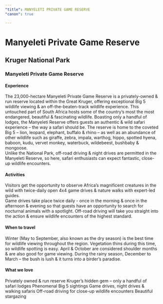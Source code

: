 ```yaml
---
"title": MANYELETI PRIVATE GAME RESERVE
"canon": true

---
```


# Manyeleti Private Game Reserve
## Kruger National Park
### Manyeleti Private Game Reserve

#### Experience
The 23,000-hectare Manyeleti Private Game Reserve is a privately-owned &amp; run reserve located within the Great Kruger, offering exceptional Big 5 wildlife viewing &amp; an off-the-beaten-track wildlife experience.
This untouched part of South Africa hosts some of the country’s most the most endangered, beautiful &amp; fascinating wildlife.
Boasting only a handful of lodges, the Manyeleti Reserve offers guests an authentic &amp; wild safari experience – the way a safari should be.
The reserve is home to the coveted Big 5 – lion, leopard, elephant, buffalo &amp; rhino – as well as an abundance of other wildlife such as giraffe, zebra, impala, warthog, hippo, spotted hyena, baboon, kudu, vervet monkey, waterbuck, wildebeest, bushbaby &amp; mongoose.  
Unlike the National Park, off-road driving &amp; night drives are permitted in the Manyeleti Reserve, so here, safari enthusiasts can expect fantastic, close-up wildlife encounters.

#### Activities
Visitors get the opportunity to observe Africa’s magnificent creatures in the wild with twice-daily open 4x4 game drives &amp; nature walks with expert-led guides.  
Game drives take place twice daily - once in the morning &amp; once in the afternoon &amp; evening so that guests have an opportunity to search for nocturnal animals with a spotlight.
Off-road driving will take you straight into the action &amp; ensure wildlife encounters of the highest standard.

#### When to travel
Winter (May to September, also known as the dry season) is the best time for wildlife viewing throughout the region.  Vegetation thins during this time, so wildlife spotting is easy.
April &amp; October are considered shoulder months &amp; are also good for game viewing.  During the rainy season, December to March – the bush is lush &amp; it turns into a birder’s paradise.


#### What we love
Privately owned &amp; run reserve
Kruger’s hidden gem – only a handful of safari lodges
Phenomenal Big 5 sightings
Game drives, night drives &amp; walking safaris 
Off-road driving for close-up wildlife encounters
Beautiful stargazing